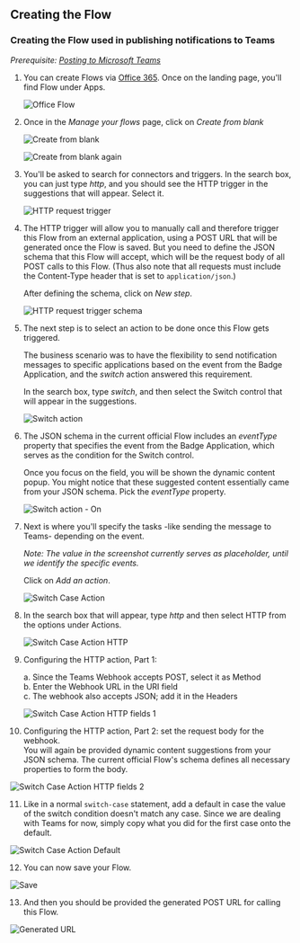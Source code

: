 ## Creating the Flow

### Creating the Flow used in publishing notifications to Teams

_Prerequisite: [Posting to Microsoft Teams][postingToTeams]_

1. You can create Flows via [Office 365][office365]. Once on the landing page, you'll find Flow under Apps.

   ![Office Flow][officeFlow]

2. Once in the _Manage your flows_ page, click on _Create from blank_

   ![Create from blank][flow1Create1]

   ![Create from blank again][flow1Create2]

3. You'll be asked to search for connectors and triggers. In the search box, you can just type _http_, and you should see the HTTP trigger in the suggestions that will appear. Select it.

   ![HTTP request trigger][flow2HttpReqTrigger]

4. The HTTP trigger will allow you to manually call and therefore trigger this Flow from an external application, using a POST URL that will be generated once the Flow is saved. But you need to define the JSON schema that this Flow will accept, which will be the request body of all POST calls to this Flow. (Thus also note that all requests must include the Content-Type header that is set to `application/json`.)

   After defining the schema, click on _New step_.

   ![HTTP request trigger schema][flow3HttpReqTriggerSchema]

5. The next step is to select an action to be done once this Flow gets triggered.

   The business scenario was to have the flexibility to send notification messages to specific applications based on the event from the Badge Application, and the _switch_ action answered this requirement.

   In the search box, type _switch_, and then select the Switch control that will appear in the suggestions.

   ![Switch action][flow4SwitchAction]

6. The JSON schema in the current official Flow includes an _eventType_ property that specifies the event from the Badge Application, which serves as the condition for the Switch control.

   Once you focus on the field, you will be shown the dynamic content popup. You might notice that these suggested content essentially came from your JSON schema. Pick the _eventType_ property.

   ![Switch action - On][flow5SwitchActionOn]

7. Next is where you'll specify the tasks -like sending the message to Teams- depending on the event.

   _Note: The value in the screenshot currently serves as placeholder, until we identify the specific events._

   Click on _Add an action_.

   ![Switch Case Action][flow6SwitchCaseAction]

8. In the search box that will appear, type _http_ and then select HTTP from the options under Actions.

   ![Switch Case Action HTTP][flow7SwitchCaseActionHttp]

9. Configuring the HTTP action, Part 1:

   a. Since the Teams Webhook accepts POST, select it as Method  
   b. Enter the Webhook URL in the URI field  
   c. The webhook also accepts JSON; add it in the Headers

   ![Switch Case Action HTTP fields 1][flow8SwitchCaseActionHttpFlds1]

10. Configuring the HTTP action, Part 2: set the request body for the webhook.  
You will again be provided dynamic content suggestions from your JSON schema. The current official Flow's schema defines all necessary properties to form the body.

   ![Switch Case Action HTTP fields 2][flow9SwitchCaseActionHttpFlds2]

11. Like in a normal `switch-case` statement, add a default in case the value of the switch condition doesn't match any case. Since we are dealing with Teams for now, simply copy what you did for the first case onto the default.

   ![Switch Case Action Default][flow10SwitchCaseActionDef]

12. You can now save your Flow.

   ![Save][flow11Save]

13. And then you should be provided the generated POST URL for calling this Flow.

   ![Generated URL][flow12GenUrl]



[postingToTeams]: posting_to_teams.md
[office365]: https://www.office.com
[officeFlow]: ./../files/office_flow.png
[flow1Create1]: ./../files/flow_1_create_1.png
[flow1Create2]: ./../files/flow_1_create_2.png
[flow2HttpReqTrigger]: ./../files/flow_2_httpreq_trigger.jpg
[flow3HttpReqTriggerSchema]: ./../files/flow_3_httpreq_trigger_schema.png
[flow4SwitchAction]: ./../files/flow_4_switch_action.jpg
[flow5SwitchActionOn]: ./../files/flow_5_switch_action_on.png
[flow6SwitchCaseAction]: ./../files/flow_6_switch_case_action.png
[flow7SwitchCaseActionHttp]: ./../files/flow_7_switch_case_action_http.jpg
[flow8SwitchCaseActionHttpFlds1]: ./../files/flow_8_switch_case_action_http_flds1.jpg
[flow9SwitchCaseActionHttpFlds2]: ./../files/flow_9_switch_case_action_http_flds2.png
[flow10SwitchCaseActionDef]: ./../files/flow_10_switch_case_action_def.jpg
[flow11Save]: ./../files/flow_11_save.png
[flow12GenUrl]: ./../files/flow_12_gen_url.jpg